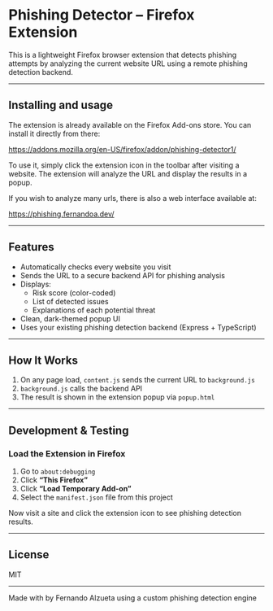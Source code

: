 # Phishing Detector – Firefox Extension

This is a lightweight Firefox browser extension that detects phishing attempts by analyzing the current website URL using a remote phishing detection backend.

---

## Installing and usage

The extension is already available on the Firefox Add-ons store. You can install it directly from there:

<https://addons.mozilla.org/en-US/firefox/addon/phishing-detector1/>

To use it, simply click the extension icon in the toolbar after visiting a website. The extension will analyze the URL and display the results in a popup.

If you wish to analyze many urls, there is also a web interface available at:

<https://phishing.fernandoa.dev/>

---

## Features

- Automatically checks every website you visit
- Sends the URL to a secure backend API for phishing analysis
- Displays:
  - Risk score (color-coded)
  - List of detected issues
  - Explanations of each potential threat
- Clean, dark-themed popup UI
- Uses your existing phishing detection backend (Express + TypeScript)

---

## How It Works

1. On any page load, `content.js` sends the current URL to `background.js`
2. `background.js` calls the backend API
3. The result is shown in the extension popup via `popup.html`

---

## Development & Testing

### Load the Extension in Firefox

1. Go to `about:debugging`
2. Click **“This Firefox”**
3. Click **“Load Temporary Add-on”**
4. Select the `manifest.json` file from this project

Now visit a site and click the extension icon to see phishing detection results.

---

## License

MIT

---

Made with by Fernando Alzueta using a custom phishing detection engine
